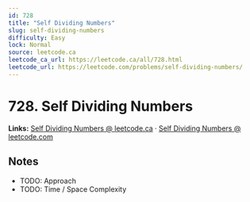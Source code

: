 ```yaml
--- 
id: 728
title: "Self Dividing Numbers"
slug: self-dividing-numbers
difficulty: Easy
lock: Normal
source: leetcode.ca
leetcode_ca_url: https://leetcode.ca/all/728.html
leetcode_url: https://leetcode.com/problems/self-dividing-numbers/
---
```


# 728. Self Dividing Numbers

**Links:** [Self Dividing Numbers @ leetcode.ca](https://leetcode.ca/all/728.html) · [Self Dividing Numbers @ leetcode.com](https://leetcode.com/problems/self-dividing-numbers/)

## Notes
- TODO: Approach
- TODO: Time / Space Complexity
